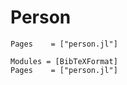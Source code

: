 # Person

```@index
Pages    = ["person.jl"]
```

```@autodocs
Modules = [BibTeXFormat]
Pages    = ["person.jl"]
```
